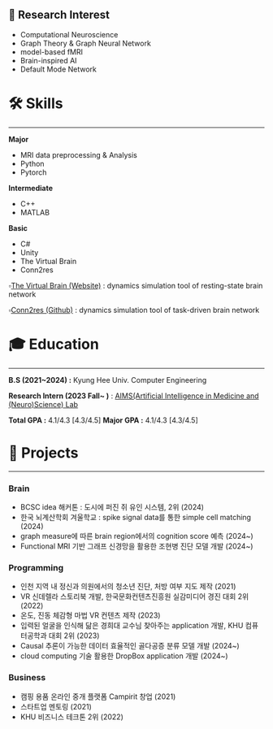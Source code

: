 ## 🔎 Research Interest

- Computational Neuroscience
- Graph Theory & Graph Neural Network
- model-based fMRI
- Brain-inspired AI
- Default Mode Network

# 🛠️ Skills

---

**Major**

- MRI data preprocessing & Analysis
- Python
- Pytorch

**Intermediate**

- C++
- MATLAB

**Basic**

- C#
- Unity
- The Virtual Brain
- Conn2res

▫️[The Virtual Brain (Website)](https://www.thevirtualbrain.org/tvb/zwei) : dynamics simulation tool of resting-state brain network

▫️[Conn2res (Github)](https://github.com/netneurolab/conn2res) : dynamics simulation tool of task-driven brain network

# 🎓 **Education**

---

**B.S (2021~2024) :** Kyung Hee Univ. Computer Engineering

**Research Intern (2023 Fall~ )** : [AIMS(Artificial Intelligence in Medicine and (Neuro)Science) Lab](https://sites.google.com/view/khu-aims/home/)

**Total GPA :**  4.1/4.3   [4.3/4.5]
**Major GPA :**   4.1/4.3   [4.3/4.5]


# 🔭 Projects

---

### Brain

- BCSC idea 해커톤 : 도시에 퍼진 쥐 유인 시스템, 2위 (2024)
- 한국 뇌계산학회 겨울학교 : spike signal data를 통한 simple cell matching (2024)
- graph measure에 따른 brain region에서의 cognition score 예측 (2024~)
- Functional MRI 기반 그래프 신경망을 활용한 조현병 진단 모델 개발 (2024~)

### Programming

- 인천 지역 내 정신과 의원에서의 청소년 진단, 처방 여부 지도 제작 (2021)
- VR 신데렐라 스토리북 개발, 한국문화컨텐츠진흥원 실감미디어 경진 대회 2위 (2022)
- 온도, 진동 체감형 마법 VR 컨텐츠 제작 (2023)
- 입력된 얼굴을 인식해 닮은 경희대 교수님 찾아주는 application 개발,  KHU 컴퓨터공학과 대회 2위  (2023)
- Causal 추론이 가능한 데이터 효율적인 골다공증 분류 모델 개발 (2024~)
- cloud computing 기술 활용한 DropBox application 개발 (2024~)

### Business

- 캠핑 용품 온라인 중개 플랫폼 Campirit 창업 (2021)
- 스타트업 멘토링 (2021)
- KHU 비즈니스 테크톤 2위 (2022)
